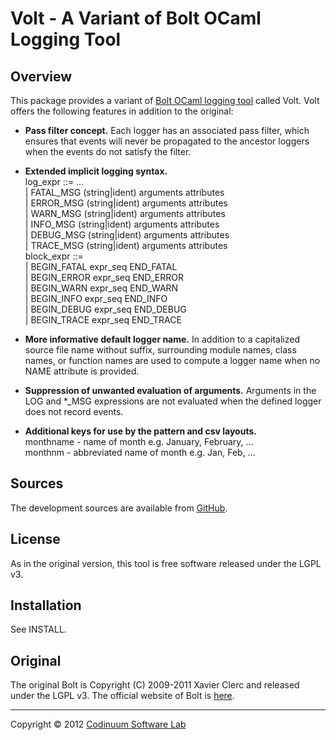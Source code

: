 # Volt - A Variant of Bolt OCaml Logging Tool

## Overview

This package provides a variant of [Bolt OCaml logging tool](https://bolt.x9c.fr/)
called Volt. Volt offers the following features in addition to the original:

+ **Pass filter concept.**
  Each logger has an associated pass filter, which ensures that events
  will never be propagated to the ancestor loggers when the events do
  not satisfy the filter.

+ **Extended implicit logging syntax.**  
  log_expr ::= ...  
   | FATAL_MSG (string|ident) arguments attributes  
   | ERROR_MSG (string|ident) arguments attributes  
   | WARN_MSG (string|ident) arguments attributes  
   | INFO_MSG (string|ident) arguments attributes  
   | DEBUG_MSG (string|ident) arguments attributes  
   | TRACE_MSG (string|ident) arguments attributes  
  block_expr ::=  
   | BEGIN_FATAL expr_seq END_FATAL  
   | BEGIN_ERROR expr_seq END_ERROR  
   | BEGIN_WARN expr_seq END_WARN  
   | BEGIN_INFO expr_seq END_INFO  
   | BEGIN_DEBUG expr_seq END_DEBUG  
   | BEGIN_TRACE expr_seq END_TRACE

+ **More informative default logger name.**
  In addition to a capitalized source file name without suffix,
  surrounding module names, class names, or function names are
  used to compute a logger name when no NAME attribute is provided.

+ **Suppression of unwanted evaluation of arguments.**
  Arguments in the LOG and *_MSG expressions are not evaluated when the defined
  logger does not record events.

+ **Additional keys for use by the pattern and csv layouts.**  
  monthname - name of month e.g. January, February, ...  
  monthnm - abbreviated name of month e.g. Jan, Feb, ...

## Sources

The development sources are available from [GitHub](https://github.com/codinuum/volt/).

## License

As in the original version, this tool is free software released under the LGPL v3.

## Installation

See INSTALL.

## Original

The original Bolt is Copyright (C) 2009-2011 Xavier Clerc and released under the LGPL v3.
The official website of Bolt is [here](http://bolt.x9c.fr).

----------
Copyright &copy; 2012 [Codinuum Software Lab](http://codinuum.com/)
